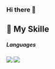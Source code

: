 ### Hi there 👋

<h2>🔗 My Skille</h2>
<h5> Languages<h5>
<img src="https://img.shields.io/badge/C-3DDC84?style=flat&logo=appveyor=C&logoColor=white"/>
<img src="https://img.shields.io/badge/Android-3DDC84?style=flat-square&logo=Android&logoColor=white"/>
